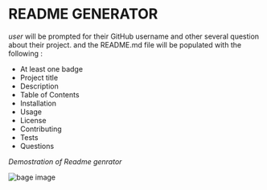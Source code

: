 # README GENERATOR

*user* will be prompted for their GitHub username and other several question about their project. and the README.md file  will be populated with the following :
* At least one badge
* Project title
* Description
* Table of Contents
* Installation
* Usage
* License
* Contributing
* Tests
* Questions


_Demostration of Readme genrator_

![bage image](./suraj.gif) 

